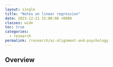 ```yaml
---
layout: single
title: "Notes on linear regression"
date: 2023-12-21 15:00:00 +0800
classes: wide
toc: true
categories:
  - research
permalink: /research/ai-alignment-and-psychology
---
```


## Overview
